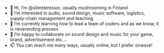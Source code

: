 - 👋 Hi, I’m @silentstressor, usually mushrooming in Finland
- 👀 I’m interested in audio, sound design, music software, logistics, supply-chain management and teaching
- 🌱 I’m currently learning how to lead a team of coders and as we know, it is neverending process
- 💞️ I’m happy to collaborate on sound design and music for your game, brand, advertisement etc....
- 📫 You can reach me many ways, usually online, but I prefer onwave!
